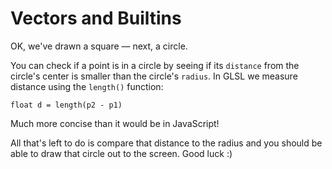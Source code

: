 # Vectors and Builtins

OK, we've drawn a square — next, a circle.

You can check if a point is in a circle by seeing if its `distance` from the circle's center is smaller than the circle's `radius`. In GLSL we measure distance using the `length()` function:

`float d = length(p2 - p1)`

Much more concise than it would be in JavaScript!

All that's left to do is compare that distance to the radius and you should be able to draw that circle out to the screen. Good luck :)
